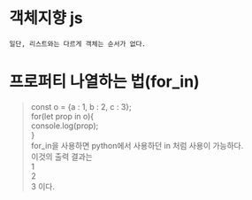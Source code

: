 # 객체지향 js  
    일단, 리스트와는 다르게 객체는 순서가 없다.  
# 프로퍼티 나열하는 법(for_in)  
> const o = {a : 1, b : 2, c : 3};  
for(let prop in o){  
    console.log(prop);  
}  
for_in을 사용하면 python에서 사용하던 in 처럼 사용이 가능하다.  
이것의 출력 결과는  
1  
2  
3 이다.  